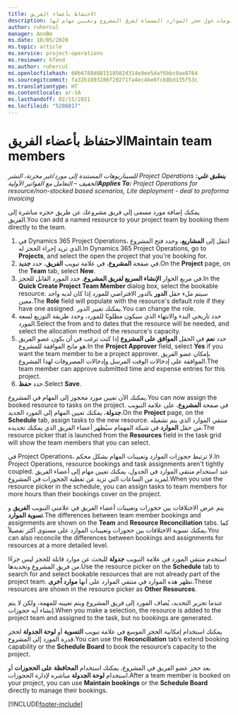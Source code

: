 ```yaml
---
title: الاحتفاظ بأعضاء الفريق
description: يوفر هذا الموضوع معلومات حول حجز الموارد المسماة لفرق المشروع وتعيين مهام لها.
author: ruhercul
manager: AnnBe
ms.date: 10/05/2020
ms.topic: article
ms.service: project-operations
ms.reviewer: kfend
ms.author: ruhercul
ms.openlocfilehash: 60b6788d881518502d314e9ee5daf6bbc0ae8764
ms.sourcegitcommit: fa32b1893286f20271fa4ec4be8fc68bd135f53c
ms.translationtype: HT
ms.contentlocale: ar-SA
ms.lasthandoff: 02/15/2021
ms.locfileid: "5286817"
---
```

# <a name="maintain-team-members"></a><span data-ttu-id="ed233-103">الاحتفاظ بأعضاء الفريق</span><span class="sxs-lookup"><span data-stu-id="ed233-103">Maintain team members</span></span>

<span data-ttu-id="ed233-104">_**ينطبق علي:** ‏‫Project Operations للسيناريوهات المستندة إلى مورد/غير مخزنة‬، ‏‫النشر الخفيف – التعامل مع الفواتير الأولية‬_</span><span class="sxs-lookup"><span data-stu-id="ed233-104">_**Applies To:** Project Operations for resource/non-stocked based scenarios, Lite deployment - deal to proforma invoicing_</span></span>

<span data-ttu-id="ed233-105">يمكنك إضافة مورد مسمى إلى فريق مشروعك عن طريق حجزه مباشرة إلى الفريق.</span><span class="sxs-lookup"><span data-stu-id="ed233-105">You can add a named resource to your project team by booking them directly to the team.</span></span>

1. <span data-ttu-id="ed233-106">في Dynamics 365 Project Operations، انتقل إلى **المشاريع**، وحدد فتح المشروع الذي تريد إجراء الحجز له.</span><span class="sxs-lookup"><span data-stu-id="ed233-106">In Dynamics 365 Project Operations, go to **Projects**, and select the open the project that you're booking for.</span></span>
2. <span data-ttu-id="ed233-107">في صفحة **المشروع**، في علامة تبويب **الفريق**، حدد **جديد**.</span><span class="sxs-lookup"><span data-stu-id="ed233-107">On the **Project** page, on the **Team** tab, select **New**.</span></span> 
3. <span data-ttu-id="ed233-108">في مربع الحوار **الإنشاء السريع لفريق المشروع**، حدد المورد القابل للحجز.</span><span class="sxs-lookup"><span data-stu-id="ed233-108">In the **Quick Create Project Team Member** dialog box, select the bookable resource.</span></span> <span data-ttu-id="ed233-109">سيتم ملء حقل **الدور** بالدور الافتراضي للمورد إذا كان لديه واحد معين.</span><span class="sxs-lookup"><span data-stu-id="ed233-109">The **Role** field will populate with the resource's default role if they have one assigned.</span></span> <span data-ttu-id="ed233-110">يمكنك تغيير الدور.</span><span class="sxs-lookup"><span data-stu-id="ed233-110">You can change the role.</span></span> 
4. <span data-ttu-id="ed233-111">حدد تاريخي البدء والانتهاء الذي سيكون مطلوبًا للمورد، وحدد طريقة التوزيع لسعة المورد.</span><span class="sxs-lookup"><span data-stu-id="ed233-111">Select the from and to dates that the resource will be needed, and select the allocation method of the resource's capacity.</span></span> 
5. <span data-ttu-id="ed233-112">حدد **نعم** في الحقل **الموافق على المشروع** إذا كنت ترغب في أن يكون عضو الفريق هو مانح الموافقة للمشروع.</span><span class="sxs-lookup"><span data-stu-id="ed233-112">In the **Project Approver** field, select **Yes** if you want the team member to be a project approver.</span></span> <span data-ttu-id="ed233-113">بإمكان عضو الفريق الموافقة على إدخالات الوقت المرسل وإدخالات المصروفات لهذا المشروع.</span><span class="sxs-lookup"><span data-stu-id="ed233-113">The team member can approve submitted time and expense entries for this project.</span></span> 
6. <span data-ttu-id="ed233-114">حدد **حفظ**.</span><span class="sxs-lookup"><span data-stu-id="ed233-114">Select **Save**.</span></span>

<span data-ttu-id="ed233-115">يمكنك الآن تعيين مورد محجوز إلى المهام في المشروع.</span><span class="sxs-lookup"><span data-stu-id="ed233-115">You can now assign the booked resource to tasks on the project.</span></span> <span data-ttu-id="ed233-116">في صفحة **المشروع**، على علامة التبويب **جدولة**، يمكنك تعيين المهام إلى المورد الجديد.</span><span class="sxs-lookup"><span data-stu-id="ed233-116">On the **Project** page, on the **Schedule** tab, assign tasks to the new resource.</span></span> <span data-ttu-id="ed233-117">منتقي الموارد الذي يتم تشغيله من حقل **الموارد** في شبكة المهمام سيُظهر أعضاء الفريق الذي يمكنك تحديده.</span><span class="sxs-lookup"><span data-stu-id="ed233-117">The resource picker that is launched from the **Resources** field in the task grid will show the team members that you can select.</span></span>


<span data-ttu-id="ed233-118">في Project Operations، لا ترتبط حجوزات الموارد وتعيينات المهام بشكل محكم.</span><span class="sxs-lookup"><span data-stu-id="ed233-118">In Project Operations, resource bookings and task assignments aren't tightly coupled.</span></span> <span data-ttu-id="ed233-119">عند استخدام منتقي الموارد في الجدول، يمكنك تعيين مهام إلى أعضاء الفريق لمزيد من الساعات التي تزيد عن تغطية الحجوزات في المشروع.</span><span class="sxs-lookup"><span data-stu-id="ed233-119">When you use the resource picker in the schedule, you can assign tasks to team members for more hours than their bookings cover on the project.</span></span>

<span data-ttu-id="ed233-120">يتم عرض الاختلافات بين حجوزات وتعيينات أعضاء الفريق في علامتي التبويب **الفريق** و **تسوية الموارد**.</span><span class="sxs-lookup"><span data-stu-id="ed233-120">The differences between team member bookings and assignments are shown on the **Team** and **Resource Reconciliation** tabs.</span></span> <span data-ttu-id="ed233-121">كما يمكنك تسوية الاختلافات بين حجوزات وتعيينات الموارد على مستوى أكثر تفصيلاً.</span><span class="sxs-lookup"><span data-stu-id="ed233-121">You can also reconcile the differences between bookings and assignments for resources at a more detailed level.</span></span>

<span data-ttu-id="ed233-122">استخدم منتقي المورد في علامة التبويب **جدولة** للبحث عن موارد قابلة للحجز ليس جزءًا من فريق المشروع وتحديدها.</span><span class="sxs-lookup"><span data-stu-id="ed233-122">Use the resource picker on the **Schedule** tab to search for and select bookable resources that are not already part of the project team.</span></span> <span data-ttu-id="ed233-123">تظهر هذه الموارد في منتقي الموارد على أنها **موارد أخرى**.</span><span class="sxs-lookup"><span data-stu-id="ed233-123">These resources are shown in the resource picker as **Other Resources**.</span></span>

<span data-ttu-id="ed233-124">عندما تجرير التحديد، يُضاف المورد إلى فريق المشروع ويتم تعيينه للمهمة، ولكن لا يتم إنشاء أيه حجوزات.</span><span class="sxs-lookup"><span data-stu-id="ed233-124">When you make a selection, the resource is added to the project team and assigned to the task, but no bookings are generated.</span></span>

<span data-ttu-id="ed233-125">يمكنك استخدام إمكانية الحجز الموسع في علامة تبويب **التسوية** أو **لوحة الجدولة** لحجز قدرة المورد إلى المشروع.</span><span class="sxs-lookup"><span data-stu-id="ed233-125">You can use the **Reconciliation** tab’s extend booking capability or the **Schedule Board** to book the resource’s capacity to the project.</span></span>

<span data-ttu-id="ed233-126">بعد حجز عضو الفريق في المشروع، يمكنك استخدام **المحافظة على الحجوزات** أو استخدام **لوحة الجدولة** مباشره لإدارة الحجوزات.</span><span class="sxs-lookup"><span data-stu-id="ed233-126">After a team member is booked on your project, you can use **Maintain bookings** or the **Schedule Board** directly to manage their bookings.</span></span>


[!INCLUDE[footer-include](../includes/footer-banner.md)]